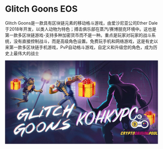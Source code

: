 # Glitch Goons EOS

Glitch Goons是一款具有区块链元素的移动格斗游戏，由爱沙尼亚公司Ether Dale于2018年开发，以类人动物为特色；搏击俱乐部在蒸汽/赛博朋克环境中。这也是第一款多区块链游戏-支持多种加密货币而不是一种。重点是玩家对玩家的战斗系统，没有直接控制战斗，而是高级角色设置。免费玩手机和网络游戏，这是有史以来第一款多区块链手机游戏，PvP自动格斗游戏，自定义和升级您的角色，成为历史上最伟大的战士

![glitchgoon-1155x630-2-1024x559](glitchgoon-1155x630-2-1024x559.jpg)
